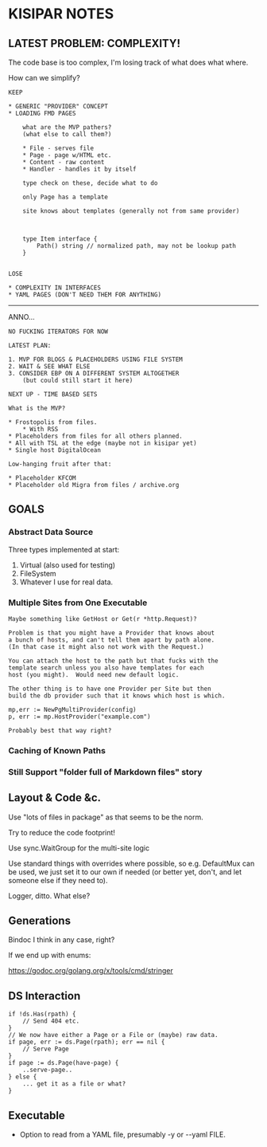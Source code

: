 # KISIPAR NOTES

## LATEST PROBLEM: COMPLEXITY!

The code base is too complex, I'm losing track of what does what where.

How can we simplify?

    KEEP
    
    * GENERIC "PROVIDER" CONCEPT
    * LOADING FMD PAGES
    
        what are the MVP pathers?
        (what else to call them?)
        
        * File - serves file
        * Page - page w/HTML etc.
        * Content - raw content
        * Handler - handles it by itself
        
        type check on these, decide what to do
        
        only Page has a template
        
        site knows about templates (generally not from same provider)
        
        
        
        type Item interface {
            Path() string // normalized path, may not be lookup path
        }
        
        
    LOSE
    
    * COMPLEXITY IN INTERFACES
    * YAML PAGES (DON'T NEED THEM FOR ANYTHING)
    
    
    
---
ANNO...

    NO FUCKING ITERATORS FOR NOW
    
    LATEST PLAN:
    
    1. MVP FOR BLOGS & PLACEHOLDERS USING FILE SYSTEM
    2. WAIT & SEE WHAT ELSE
    3. CONSIDER EBP ON A DIFFERENT SYSTEM ALTOGETHER
        (but could still start it here)
    
    NEXT UP - TIME BASED SETS

    What is the MVP?
    
    * Frostopolis from files.
        * With RSS
    * Placeholders from files for all others planned.
    * All with TSL at the edge (maybe not in kisipar yet)
    * Single host DigitalOcean

    Low-hanging fruit after that:
    
    * Placeholder KFCOM
    * Placeholder old Migra from files / archive.org

## GOALS

### Abstract Data Source

Three types implemented at start:

1. Virtual (also used for testing)
2. FileSystem
3. Whatever I use for real data.

### Multiple Sites from One Executable

    Maybe something like GetHost or Get(r *http.Request)?
    
    Problem is that you might have a Provider that knows about
    a bunch of hosts, and can't tell them apart by path alone.
    (In that case it might also not work with the Request.)
    
    You can attach the host to the path but that fucks with the
    template search unless you also have templates for each
    host (you might).  Would need new default logic.
    
    The other thing is to have one Provider per Site but then
    build the db provider such that it knows which host is which.
    
    mp,err := NewPgMultiProvider(config)
    p, err := mp.HostProvider("example.com")
    
    Probably best that way right?

### Caching of Known Paths

### Still Support "folder full of Markdown files" story

## Layout & Code &c.

Use "lots of files in package" as that seems to be the norm.

Try to reduce the code footprint!

Use sync.WaitGroup for the multi-site logic

Use standard things with overrides where possible, so e.g. DefaultMux can
be used, we just set it to our own if needed (or better yet, don't, and
let someone else if they need to).

Logger, ditto.  What else?

## Generations

Bindoc I think in any case, right?

If we end up with enums:

https://godoc.org/golang.org/x/tools/cmd/stringer

## DS Interaction


    if !ds.Has(rpath) {
        // Send 404 etc.
    }
    // We now have either a Page or a File or (maybe) raw data.
    if page, err := ds.Page(rpath); err == nil {
        // Serve Page
    }
    if page := ds.Page(have-page) {
        ..serve-page..
    } else {
        ... get it as a file or what?
    }

## Executable

* Option to read from a YAML file, presumably -y or --yaml FILE.
